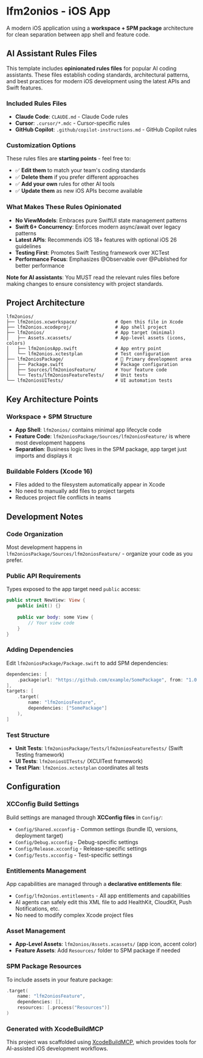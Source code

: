 # lfm2onios - iOS App

A modern iOS application using a **workspace + SPM package** architecture for clean separation between app shell and feature code.

## AI Assistant Rules Files

This template includes **opinionated rules files** for popular AI coding assistants. These files establish coding standards, architectural patterns, and best practices for modern iOS development using the latest APIs and Swift features.

### Included Rules Files
- **Claude Code**: `CLAUDE.md` - Claude Code rules
- **Cursor**: `.cursor/*.mdc` - Cursor-specific rules
- **GitHub Copilot**: `.github/copilot-instructions.md` - GitHub Copilot rules

### Customization Options
These rules files are **starting points** - feel free to:
- ✅ **Edit them** to match your team's coding standards
- ✅ **Delete them** if you prefer different approaches
- ✅ **Add your own** rules for other AI tools
- ✅ **Update them** as new iOS APIs become available

### What Makes These Rules Opinionated
- **No ViewModels**: Embraces pure SwiftUI state management patterns
- **Swift 6+ Concurrency**: Enforces modern async/await over legacy patterns
- **Latest APIs**: Recommends iOS 18+ features with optional iOS 26 guidelines
- **Testing First**: Promotes Swift Testing framework over XCTest
- **Performance Focus**: Emphasizes @Observable over @Published for better performance

**Note for AI assistants**: You MUST read the relevant rules files before making changes to ensure consistency with project standards.

## Project Architecture

```
lfm2onios/
├── lfm2onios.xcworkspace/              # Open this file in Xcode
├── lfm2onios.xcodeproj/                # App shell project
├── lfm2onios/                          # App target (minimal)
│   ├── Assets.xcassets/                # App-level assets (icons, colors)
│   ├── lfm2oniosApp.swift              # App entry point
│   └── lfm2onios.xctestplan            # Test configuration
├── lfm2oniosPackage/                   # 🚀 Primary development area
│   ├── Package.swift                   # Package configuration
│   ├── Sources/lfm2oniosFeature/       # Your feature code
│   └── Tests/lfm2oniosFeatureTests/    # Unit tests
└── lfm2oniosUITests/                   # UI automation tests
```

## Key Architecture Points

### Workspace + SPM Structure
- **App Shell**: `lfm2onios/` contains minimal app lifecycle code
- **Feature Code**: `lfm2oniosPackage/Sources/lfm2oniosFeature/` is where most development happens
- **Separation**: Business logic lives in the SPM package, app target just imports and displays it

### Buildable Folders (Xcode 16)
- Files added to the filesystem automatically appear in Xcode
- No need to manually add files to project targets
- Reduces project file conflicts in teams

## Development Notes

### Code Organization
Most development happens in `lfm2oniosPackage/Sources/lfm2oniosFeature/` - organize your code as you prefer.

### Public API Requirements
Types exposed to the app target need `public` access:
```swift
public struct NewView: View {
    public init() {}
    
    public var body: some View {
        // Your view code
    }
}
```

### Adding Dependencies
Edit `lfm2oniosPackage/Package.swift` to add SPM dependencies:
```swift
dependencies: [
    .package(url: "https://github.com/example/SomePackage", from: "1.0.0")
],
targets: [
    .target(
        name: "lfm2oniosFeature",
        dependencies: ["SomePackage"]
    ),
]
```

### Test Structure
- **Unit Tests**: `lfm2oniosPackage/Tests/lfm2oniosFeatureTests/` (Swift Testing framework)
- **UI Tests**: `lfm2oniosUITests/` (XCUITest framework)
- **Test Plan**: `lfm2onios.xctestplan` coordinates all tests

## Configuration

### XCConfig Build Settings
Build settings are managed through **XCConfig files** in `Config/`:
- `Config/Shared.xcconfig` - Common settings (bundle ID, versions, deployment target)
- `Config/Debug.xcconfig` - Debug-specific settings  
- `Config/Release.xcconfig` - Release-specific settings
- `Config/Tests.xcconfig` - Test-specific settings

### Entitlements Management
App capabilities are managed through a **declarative entitlements file**:
- `Config/lfm2onios.entitlements` - All app entitlements and capabilities
- AI agents can safely edit this XML file to add HealthKit, CloudKit, Push Notifications, etc.
- No need to modify complex Xcode project files

### Asset Management
- **App-Level Assets**: `lfm2onios/Assets.xcassets/` (app icon, accent color)
- **Feature Assets**: Add `Resources/` folder to SPM package if needed

### SPM Package Resources
To include assets in your feature package:
```swift
.target(
    name: "lfm2oniosFeature",
    dependencies: [],
    resources: [.process("Resources")]
)
```

### Generated with XcodeBuildMCP
This project was scaffolded using [XcodeBuildMCP](https://github.com/cameroncooke/XcodeBuildMCP), which provides tools for AI-assisted iOS development workflows.